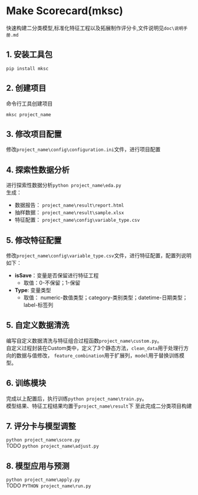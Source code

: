 # Make Scorecard(mksc)
快速构建二分类模型,标准化特征工程以及拓展制作评分卡,文件说明见`doc\说明手册.md`

## 1. 安装工具包
```
pip install mksc
```

## 2. 创建项目
命令行工具创建项目
```
mksc project_name
```

## 3. 修改项目配置
修改`project_name\config\configuration.ini`文件，进行项目配置


## 4. 探索性数据分析
进行探索性数据分析`python project_name\eda.py`  
生成：  
* 数据报告： `project_name\result\report.html`  
* 抽样数据： `project_name\result\sample.xlsx`
* 特征配置： `project_name\config\variable_type.csv`

## 5. 修改特征配置
修改`project_name\config\variable_type.csv`文件，进行特征配置，配置列说明如下：  
* __isSave__：变量是否保留进行特征工程
    - 取值：0-不保留；1-保留
* __Type__: 变量类型
    - 取值： numeric-数值类型；category-类别类型；datetime-日期类型；label-标签列

## 5. 自定义数据清洗
编写自定义数据清洗与特征组合过程函数`project_name\custom.py`。  
自定义过程封装在Custom类中，定义了3个静态方法，`clean_data`用于处理行方向的数据与值修改，
`feature_combination`用于扩展列，`model`用于替换训练模型。

## 6. 训练模块
完成以上配置后，执行训练`python project_name\train.py`。  
模型结果、特征工程结果均置于`project_name\result`下
至此完成二分类项目构建

## 7. 评分卡与模型调整
`python project_name\score.py`  
TODO `python project_name\adjust.py`

## 8. 模型应用与预测
`python project_name\apply.py`  
TODO `PYTHON project_name\run.py`  